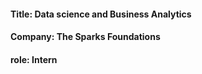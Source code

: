 #### Title: Data science and Business Analytics<br />
#### Company: The Sparks Foundations <br />
#### role: Intern<br />
